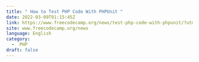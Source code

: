 ```yaml
---
title: " How to Test PHP Code With PHPUnit "
date: 2022-03-09T01:15:45Z
link: https://www.freecodecamp.org/news/test-php-code-with-phpunit/?utm_medium=RSS&utm_source=news.12bit.vn
site: www.freecodecamp.org/news
language: English
category:
  -  PHP 
draft: false
---
```

